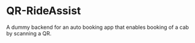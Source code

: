 # QR-RideAssist
A dummy backend for an auto booking app that enables booking of a cab by scanning a QR.
